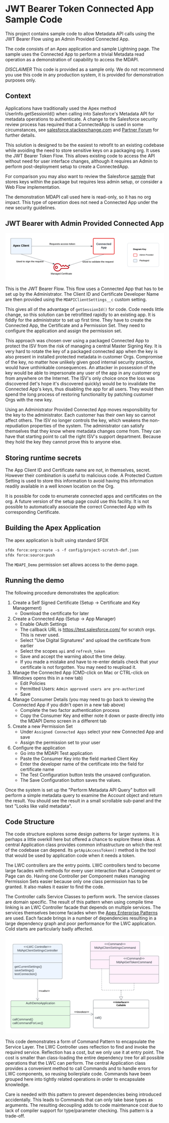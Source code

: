 # JWT Bearer Token Connected App Sample Code

This project contains sample code to allow Metadata API calls using the JWT Bearer Flow using an Admin Provided Connected App.

The code consists of an Apex application and sample Lightning page. The sample uses the Connected App to perform a trivial Metadata read operation as a demonstration of capability to access the MDAPI.

_DISCLAIMER_ This code is provided as a sample only. We do not recommend you use this code in any production system, it is provided for demonstration purposes only.

## Context

Applications have traditionally used the Apex method UserInfo.getSessionId() when calling into Salesforce's Metadata API for metadata operations to authenticate. A change to the Salesforce security review process has required that a ConnectedApp is used in some circumstances, see [salesforce.stackexchange.com](https://salesforce.stackexchange.com/questions/389121/call-salesforce-api-from-apex-and-not-fail-security-review) and [Partner Forum](https://partners.salesforce.com/0D54V00006EGIJz) for further details.

This solution is designed to be the easiest to retrofit to an existing codebase while avoiding the need to store sensitive keys on a packaging org.  It uses the JWT Bearer Token Flow. This allows existing code to access the API without need for user interface changes, although it requires an Admin to perform post-deployment setup to create a ConnectedApp.

For comparison you may also want to review the Salesforce [sample](https://partners.salesforce.com/0694V00000NCWhr) that stores keys within the package but requires less admin setup, or consider a Web Flow implementation.

The demonstration MDAPI call used here is read-only, so it has no org impact. This type of operation does not need a Connected App under the new security guidelines.

## JWT Bearer with Admin Provided Connected App

![Bearer Flow Components](doc/BearerFlow.png)

This is the JWT Bearer Flow. This flow uses a Connected App that has to be set up by the Administrator.
The Client ID and Certificate Developer Name are then provided using the `MDAPIClientSettings__c` custom setting.

This gives all of the advantage of `getSessionId()` for code. Code needs little change, so this solution can be retrofitted rapidly to an existing app.
It is fiddly for the administrator to set up first time. They have to create the Connected App, the Certificate and a Permission Set. They need to
configure the application and assign the permission set.

This approach was chosen over using a packaged Connected App to protect the ISV from the risk of managing a central Master Signing Key. It is very hard to
rotate the key of a packaged connected app when the key is also present in installed protected metadata in customer Orgs. Compromise of the key, no matter
how unlikely given good internal security practice, would have unthinkable consequences. An attacker in possession of the key would be able to impersonate
any user of the app in any customer org from anywhere on the Internet. The ISV's only choice once the loss was discovered (let's hope it's discovered quickly)
would be to invalidate the Connected App's keys, thus disabling the app for all users. They would then spend the long process of restoring functionality by
patching customer Orgs with the new key.

Using an Administrator Provided Connected App moves responsibility for the key to the administrator. Each customer has their own key so cannot affect others.
The ISV no longer controls the key, which weakens the non-repudiation properties of the system. The administrator can satisfy themselves that they know where
metadata changes come from. They can have that starting point to call the right ISV's support department. Because they hold the key they cannot prove this to
anyone else.

## Storing runtime secrets

The App Client ID and Certificate name are not, in themselves, secret. However their combination is useful to malicious code.
A Protected Custom Setting is used to store this information to avoid having this information readily available in a well known location on the Org.

It is possible for code to enumerate connected apps and certificates on the org. A future version of the setup page could use this facility. It is not possible to automatically
associate the correct Connected App with its corresponding Certificate.

## Building the Apex Application

The apex application is built using standard SFDX

```
sfdx force:org:create -s -f config/project-scratch-def.json
sfdx force:source:push
```

The `MDAPI_Demo` permission set allows access to the demo page.

## Running the demo

The following procedure demonstrates the application:

1. Create a Self Signed Certificate (Setup -> Certificate and Key Management)
    - Download the certificate for later
2. Create a Connected App (Setup -> App Manager)
    - Enable OAuth Settings
    - The callback URL is https://test.salesforce.com/ for scratch orgs. This is never used.
    - Select "Use Digital Signatures" and upload the certificate from earlier
    - Select the scopes `api` and `refresh_token`
    - Save and accept the warning about the time delay.
    - If you made a mistake and have to re-enter details check that your certificate is not forgotten. You may need to reupload it.
3. Manage the Connected App (CMD-click on Mac or CTRL-click on Windows opens this in a new tab)
    - Edit Policies
    - Permitted Users: `Admin approved users are pre-authorized`
    - Save
4. Manage Consumer Details (you may need to go back to viewing the Connected App if you didn't open in a new tab above)
    - Complete the two factor authentication process
    - Copy the Consumer Key and either note it down or paste directly into the MDAPI Demo screen in a different tab
5. Create a new Permission Set
    - Under `Assigned Connected Apps` select your new Connected App and save
    - Assign the permission set to your user
6. Configure the application
    - Go into the MDAPI Test application
    - Paste the Consumer Key into the field marked Client Key
    - Enter the developer name of the certificate into the field for certificate name
    - The Test Configuration button tests the unsaved configuration.
    - The Save Configuration button saves the values.

Once the system is set up the "Perform Metadata API Query" button will perform a simple metadata query to examine the Account object and return the
result. You should see the result in a small scrollable sub-panel and the text "Looks like valid metadata".

## Code Structure

The code structure explores some design patterns for larger systems. It is perhaps a little overkill here but offered a chance to explore these ideas.
A central Application class provides common infrastructure on which the rest of the codebase can depend. Its `getApiAccessToken()` method is the tool
that would be used by application code when it needs a token.

The LWC controllers are the entry points. LWC controllers tend to become large facades with methods for every user interaction that a Component or
Page can do. Having one Controller per Component makes managing Permission Sets easier because only one class permission has to be
granted. It also makes it easier to find the code.

The Controller calls Service Classes to perform work. The service classes are domain specific.
The result of this pattern when using compile time linking is an LWC Controller facade that depends on multiple services. The services themselves become
facades when the [Apex Enterprise Patterns](https://trailhead.salesforce.com/content/learn/modules/apex_patterns_sl/apex_patterns_sl_learn_sl_principles)
are used. Each facade brings in a number of dependencies resulting in a large dependency graph and poor performance for the LWC application. Cold starts
are particularly badly affected.

![Callable Command Pattern](doc/CallableCommands.png)

This code demonstrates a form of Command Pattern to encapsulate the Service Layer. The LWC Controller uses reflection to find and invoke
the required service. Reflection has a cost, but we only use it at entry point. The cost is smaller than class-loading the entire dependency tree for
all possible operations that the LWC can perform. The central Application class provides a convenient method to call Commands and to handle errors for
LWC components, so reusing boilerplate code. Commands have been grouped here into tightly related operations in order to encapsulate knowledge.

Care is needed with this pattern to prevent dependencies being introduced accidentally. This leads to Commands that can only take base types as arguments.
The resulting decoupling adds to code maintenance cost due to lack of compiler support for type/parameter checking. This pattern is a trade-off.
